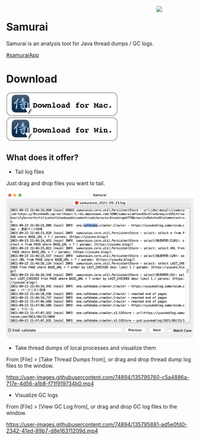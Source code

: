<a href="https://github.com/yusuke/samurai">
   <img align="right" src="https://github.com/foojayio/badges/raw/main/works_with_openjdk/Works-with-OpenJDK.png"    width="100">
</a>

# Samurai
Samurai is an analysis tool for Java thread dumps / GC logs.

[&#35;samuraiApp](https://twitter.com/search?q=%23samuraiApp&src=typed_query&f=live)

# Download
<a href="https://github.com/yusuke/samurai/releases/download/2021.8/Samurai-2021.8-mac.dmg"><img src="images/mac-download.png" alt="mac" style="width:300px;"/></a>&nbsp;&nbsp;&nbsp;&nbsp;<a href="https://github.com/yusuke/samurai/releases/download/2021.8/Samurai-2021.8-win.zip"><img src="images/win-download.png" alt="win" style="width:300px;"/></a>

## What does it offer?
- Tail log files

Just drag and drop files you want to tail.

![Samurai](images/tailLogs.png)

- Take thread dumps of local processes and visualize them

From [File] > [Take Thread Dumps from], or drag and drop thread dump log files to the window.

https://user-images.githubusercontent.com/74894/135795760-c5a4886a-717e-4d56-a1b8-f71f919734b0.mp4

- Visualize GC logs

From [File] > [View GC Log from], or drag and drop GC log files to the window.

https://user-images.githubusercontent.com/74894/135795881-ad5e0fd0-2342-41ed-89b7-d8e16311209d.mp4
